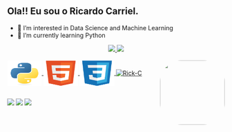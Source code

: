 ## Ola!! Eu sou o Ricardo Carriel.

- 👀 I’m interested in Data Science and Machine Learning
- 🌱 I’m currently learning Python 
<div align="center">
  <a href="https://github.com/RicardoCarriel">
  <img height="180em" src="https://github-readme-stats.vercel.app/api?username=RicardoCarriel&show_icons=true&theme=dracula&include_all_commits=true&count_private=true"/>
  <img height="180em" src="https://github-readme-stats.vercel.app/api/top-langs/?username=RicardoCarriel&layout=compact&langs_count=7&theme=dracula"/>
</div>
<div style="display: inline_block"><br>
  <img align="center" alt="Rick-Python" height="60" width="80" src="https://raw.githubusercontent.com/devicons/devicon/master/icons/python/python-original.svg">
  <img align="center" alt="Rick-HTML" height="60" width="80" src="https://raw.githubusercontent.com/devicons/devicon/master/icons/html5/html5-original.svg">
  <img align="center" alt="Rick-CSS" height="60" width="80" src="https://raw.githubusercontent.com/devicons/devicon/master/icons/css3/css3-original.svg">
  <img align="center" alt="Rick-C" height="60" width="80" src="https://cdn.jsdelivr.net/gh/devicons/devicon/icons/c/c-original.svg">
  <a href="https://picasion.com/"><img src="https://i.picasion.com/pic92/89c03db94a1401884b435eaec253266a.gif" align="right" width="150" height="150" style="border-radius:50px; alt="https://picasion.com/" /></a><br /><a href="https://picasion.com/"></a>
 
</div>
  
  ##
  
 <div> 
    <a href="https://www.linkedin.com/in/ricardo-carriel-de-oliveira-filho/" target="_blank"><img src="https://img.shields.io/badge/-LinkedIn-%230077B5?style=for-the-badge&logo=linkedin&logoColor=white" target="_blank"></a> 
    <a href="https://www.instagram.com/rcarriell/" target="_blank"><img src="https://img.shields.io/badge/-Instagram-%23E4405F?style=for-the-badge&logo=instagram&logoColor=white" target="_blank"></a>
    <a href = "mailto:rick01.carriel@gmail.com"><img src="https://img.shields.io/badge/-Gmail-%23333?style=for-the-badge&logo=gmail&logoColor=white" target="_blank"></a>
 
</div>
